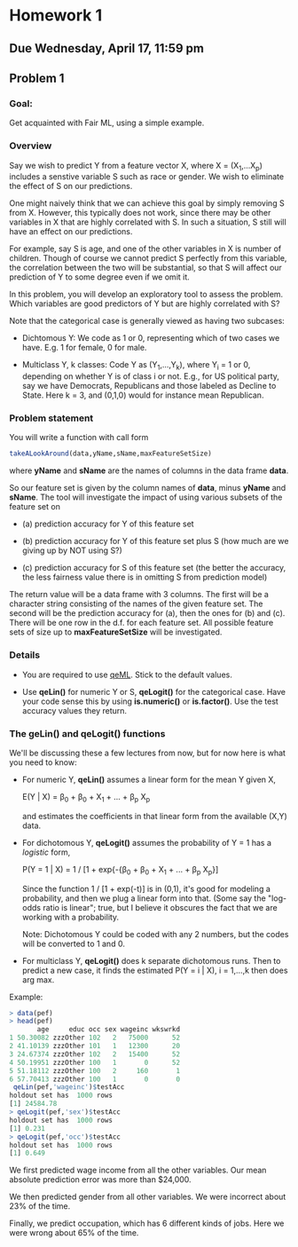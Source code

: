 
# Homework 1

## Due Wednesday, April 17, 11:59 pm

## Problem 1

### Goal: 

Get acquainted with Fair ML, using a simple example.

### Overview

Say we wish to predict Y from a feature vector X, where X =
(X<sub>1</sub>,...X<sub>p</sub>) includes a
senstive variable S such as race or gender.  We wish to eliminate the
effect of S on our predictions.

One might naively think that we can achieve this goal by simply removing
S from X.  However, this typically does not work, since there may be
other variables in X that are highly correlated with S. In such a
situation, S still will have an effect on our predictions.

For example, say S is age, and one of the other variables in X is number
of children.  Though of course we cannot predict S perfectly from this
variable, the correlation between the two will be substantial, so that S
will affect our prediction of Y to some degree even if we omit it.

In this problem, you will develop an exploratory tool to assess the
problem.  Which variables are good predictors of Y but are highly
correlated with S?

Note that the categorical case is generally viewed as having two
subcases:

* Dichtomous Y:  We code as 1 or 0, representing which of two cases we
  have. E.g. 1 for female, 0 for male.

* Multiclass Y, k classes: Code Y as (Y<sub>1</sub>,...,Y<sub>k</sub>),
  where Y<sub>i</sub> = 1 or 0, depending on whether Y is of class i or
  not.  E.g., for US political party, say we have Democrats, Republicans
  and those labeled as Decline to State. Here k = 3, and (0,1,0) would
  for instance mean Republican.

### Problem statement

You will write a function with call form

``` r
takeALookAround(data,yName,sName,maxFeatureSetSize)
```

where **yName** and **sName** are the names of columns in the data frame
**data**.

So our feature set is given by the column names of **data**, minus
**yName** and **sName**.  The tool will investigate the impact of
using various subsets of the feature set on 

* (a) prediction accuracy for Y of this feature set 

* (b) prediction accuracy for Y of this feature set plus S (how much are 
we giving up by NOT using S?)

* (c) prediction accuracy for S of this feature set (the better the
  accuracy, the less fairness value there is in omitting S from 
  prediction model)

The return value will be a data frame with 3 columns.  The first will be
a character string consisting of the names of the given feature set.
The second will be the prediction accuracy for (a), then the ones for
(b) and (c).  There will be one row in the d.f. for each feature set.
All possible feature sets of size up to **maxFeatureSetSize** will be
investigated.

### Details

* You are required to use [qeML](https://github.com/matloff/qeML). Stick
  to the default values.

* Use **qeLin()** for numeric Y or S, **qeLogit()** for the categorical
  case.  Have your code sense this by using **is.numeric()** or **is.factor()**.
  Use the test accuracy values they return.

### The geLin() and qeLogit() functions

We'll be discussing these a few lectures from now, but for now here is
what you need to know:

* For numeric Y, **qeLin()** assumes a linear form for the mean Y given
  X, 

    E(Y | X) = &beta;<sub>0</sub> + &beta;<sub>0</sub> + X<sub>1</sub> + ... + &beta;<sub>p</sub> X<sub>p</sub>

   and estimates the coefficients in that linear form from the available
   (X,Y) data. 

* For dichotomous Y, **qeLogit()** assumes the probability of Y = 1 has
   a *logistic* form,

    P(Y = 1 | X) = 1 / [1 + exp{-{&beta;<sub>0</sub> + &beta;<sub>0</sub> + X<sub>1</sub> + ... + &beta;<sub>p</sub> X<sub>p</sub>}]

   Since the function 1 / [1 + exp(-t)] is in (0,1), it's good for
   modeling a probability, and then we plug a linear form into that.
   (Some say the "log-odds ratio is linear"; true, but I believe it
   obscures the fact that we are working with a probability.

   Note:  Dichotomous Y could be coded with any 2 numbers, but the codes
   will be converted to 1 and 0.

* For multiclass Y, **qeLogit()** does k separate dichotomous runs.
  Then to predict a new case, it finds the estimated P(Y = i | X), i =
  1,...,k then does arg max.

Example:

``` r
> data(pef)
> head(pef)
       age     educ occ sex wageinc wkswrkd
1 50.30082 zzzOther 102   2   75000      52
2 41.10139 zzzOther 101   1   12300      20
3 24.67374 zzzOther 102   2   15400      52
4 50.19951 zzzOther 100   1       0      52
5 51.18112 zzzOther 100   2     160       1
6 57.70413 zzzOther 100   1       0       0
 qeLin(pef,'wageinc')$testAcc
holdout set has  1000 rows
[1] 24584.78
> qeLogit(pef,'sex')$testAcc
holdout set has  1000 rows
[1] 0.231
> qeLogit(pef,'occ')$testAcc
holdout set has  1000 rows
[1] 0.649
```

We first predicted wage income from all the other variables.  Our mean
absolute prediction error was more than $24,000.

We then predicted gender from all other variables.  We were incorrect
about 23% of the time.

Finally, we predict occupation, which has 6 different kinds of jobs.
Here we were wrong about 65% of the time.
